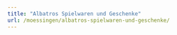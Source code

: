 ```yaml
---
title: "Albatros Spielwaren und Geschenke"
url: /moessingen/albatros-spielwaren-und-geschenke/
---
```

